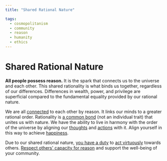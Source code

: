 ```yaml
---
title: "Shared Rational Nature"

tags:
  - cosmopolitanism
  - community
  - reason
  - humanity
  - ethics
---
```


# Shared Rational Nature

**All people possess reason.** It is the spark that connects us to the universe
and each other. This shared rationality is what binds us together, regardless of
our differences. Differences in wealth, power, and privilege are superficial
compared to the fundamental equality provided by our rational nature.

We are all [connected](interconnectedness.md) to each other by reason. It links
our minds to a greater rational order. Rationality is [a common
bond](cosmopolitanism.md) (not an individual trait) that unites us with nature.
We have the ability to live in harmony with the order of the universe by
aligning our [thoughts](thoughts-judgments.md) and [actions](actions.md) with
it. Align yourself in this way to achieve [happiness](happiness-flourishing.md).

Due to our shared rational nature, [you have a duty](duty-others.md) to [act
virtuously](acting-virtue.md) towards others. [Respect others' capacity for
reason](respect-others.md) and support the well-being of your community.
